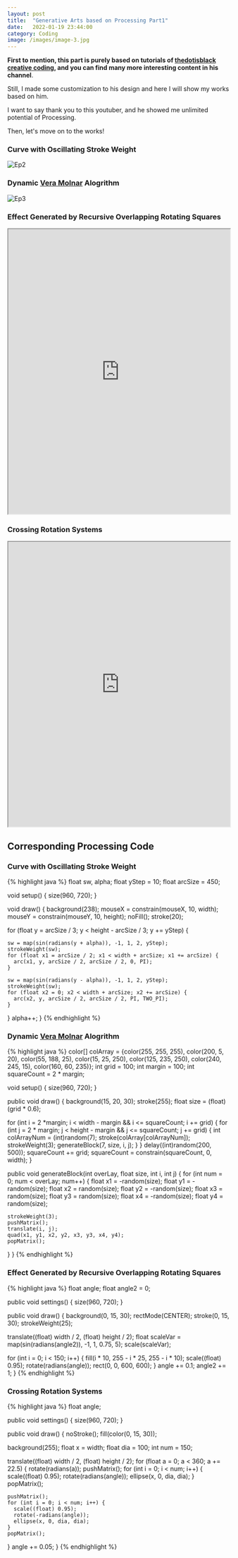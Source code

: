 ```yaml
---
layout: post
title:  "Generative Arts based on Processing Part1"
date:   2022-01-19 23:44:00
category: Coding
image: /images/image-3.jpg
---
```

**First to mention, this part is purely based on tutorials of [thedotisblack creative coding](https://www.youtube.com/c/thedotisblack), and you can find many more interesting content in his channel**.

Still, I made some customization to his design and here I will show my works based on him.

I want to say thank you to this youtuber, and he showed me unlimited potential of Processing.

Then, let's move on to the works!
### Curve with Oscillating Stroke Weight
![Ep2](/post-images/Generative-Art-p1/Ep2.gif)

### Dynamic [Vera Molnar](https://en.wikipedia.org/wiki/Vera_Moln%C3%A1r) Alogrithm
![Ep3](/post-images/Generative-Art-p1/Ep3.gif)

### Effect Generated by Recursive Overlapping Rotating Squares  
<iframe width="100%" height="646"
  src="https://www.youtube.com/embed/v_kb8EiopAI">
</iframe>

### Crossing Rotation Systems
<iframe width="100%" height="646"
  src="https://www.youtube.com/embed/4XROzokoXuU">
</iframe>

## Corresponding Processing Code

### Curve with Oscillating Stroke Weight
{% highlight java %}
float sw, alpha;
float yStep = 10; 
float arcSize = 450;

void setup() {
  size(960, 720);
}

void draw() {
  background(238);
  mouseX = constrain(mouseX, 10, width);
  mouseY = constrain(mouseY, 10, height);
  noFill();
  stroke(20);

  for (float y = arcSize / 3; y < height - arcSize / 3; y += yStep) {

    sw = map(sin(radians(y + alpha)), -1, 1, 2, yStep);
    strokeWeight(sw);
    for (float x1 = arcSize / 2; x1 < width + arcSize; x1 += arcSize) {
      arc(x1, y, arcSize / 2, arcSize / 2, 0, PI);
    }

    sw = map(sin(radians(y - alpha)), -1, 1, 2, yStep);
    strokeWeight(sw);
    for (float x2 = 0; x2 < width + arcSize; x2 += arcSize) {
      arc(x2, y, arcSize / 2, arcSize / 2, PI, TWO_PI);
    }
  }
  alpha++;
}
{% endhighlight %}

### Dynamic [Vera Molnar](https://en.wikipedia.org/wiki/Vera_Moln%C3%A1r) Alogrithm
{% highlight java %}
color[] colArray = {color(255, 255, 255), color(200, 5, 20), color(55, 188, 25), color(15, 25, 250), 
  color(125, 235, 250), color(240, 245, 15), color(160, 60, 235)};
int grid = 100;
int margin = 100;
int squareCount = 2 * margin;

void setup() {
  size(960, 720);
}

public void draw() {
  background(15, 20, 30);
  stroke(255);
  float size = (float)(grid * 0.6);

  for (int i = 2 *margin; i < width - margin && i <= squareCount; i += grid) {
    for (int j = 2 * margin; j < height - margin && j <= squareCount; j += grid) {
      int colArrayNum = (int)random(7);
      stroke(colArray[colArrayNum]);
      strokeWeight(3);
      generateBlock(7, size, i, j);
    }
  }
  delay((int)random(200, 500));
  squareCount += grid;
  squareCount = constrain(squareCount, 0, width);
}

public void generateBlock(int overLay, float size, int i, int j) {
  for (int num = 0; num < overLay; num++) {
    float x1 = -random(size); float y1 = -random(size);
    float x2 = random(size); float y2 = -random(size);
    float x3 = random(size); float y3 = random(size);
    float x4 = -random(size); float y4 = random(size);

    strokeWeight(3);
    pushMatrix();
    translate(i, j);
    quad(x1, y1, x2, y2, x3, y3, x4, y4);
    popMatrix();
  }
}
{% endhighlight %}

### Effect Generated by Recursive Overlapping Rotating Squares
{% highlight java %}
float angle;
float angle2 = 0;

public void settings() {
  size(960, 720);
}

public void draw() {
  background(0, 15, 30);
  rectMode(CENTER);
  stroke(0, 15, 30);
  strokeWeight(25);

  translate((float) width / 2, (float) height / 2);
  float scaleVar = map(sin(radians(angle2)), -1, 1, 0.75, 5);
  scale(scaleVar);

  for (int i = 0; i < 150; i++) {
    fill(i * 10, 255 - i * 25, 255 - i * 10);
    scale((float) 0.95);
    rotate(radians(angle));
    rect(0, 0, 600, 600);
  }
  angle += 0.1;
  angle2 += 1;
}
{% endhighlight %}

### Crossing Rotation Systems
{% highlight java %}
float angle;

public void settings() {
  size(960, 720);
}

public void draw() {
  noStroke();
  fill(color(0, 15, 30));

  background(255);
  float x = width;
  float dia = 100;
  int num = 150;

  translate((float) width / 2, (float) height / 2);
  for (float a = 0; a < 360; a += 22.5) {
    rotate(radians(a));
    pushMatrix();
    for (int i = 0; i < num; i++) {
      scale((float) 0.95);
      rotate(radians(angle));
      ellipse(x, 0, dia, dia);
    }
    popMatrix();

    pushMatrix();
    for (int i = 0; i < num; i++) {
      scale((float) 0.95);
      rotate(-radians(angle));
      ellipse(x, 0, dia, dia);
    }
    popMatrix();
  }
  angle += 0.05;
}
{% endhighlight %}